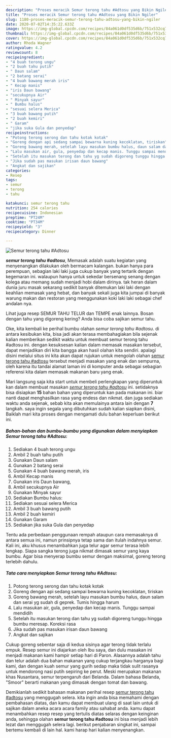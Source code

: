 ```yaml
---
description: "Proses meracik Semur terong tahu #Adtosu yang Bikin Ngiler"
title: "Proses meracik Semur terong tahu #Adtosu yang Bikin Ngiler"
slug: 1180-proses-meracik-semur-terong-tahu-adtosu-yang-bikin-ngiler
date: 2020-07-02T14:35:22.633Z
image: https://img-global.cpcdn.com/recipes/84a061d0df535d6b/751x532cq70/semur-terong-tahu-adtosu-foto-resep-utama.jpg
thumbnail: https://img-global.cpcdn.com/recipes/84a061d0df535d6b/751x532cq70/semur-terong-tahu-adtosu-foto-resep-utama.jpg
cover: https://img-global.cpcdn.com/recipes/84a061d0df535d6b/751x532cq70/semur-terong-tahu-adtosu-foto-resep-utama.jpg
author: Rhoda Wagner
ratingvalue: 4.2
reviewcount: 8
recipeingredient:
- "4 buah terong ungu"
- "2 buah tahu putih"
- " Daun salam"
- "2 batang serai"
- "4 buah bawang merah iris"
- " Kecap manis"
- "iris Daun bawang"
- "secukupnya Air"
- " Minyak sayur"
- " Bumbu halus"
- "sesuai selera Merica"
- "3 buah bawang putih"
- "2 buah kemiri"
- " Garam"
- "jika suka Gula dan penyedap"
recipeinstructions:
- "Potong terong serong dan tahu kotak kotak"
- "Goreng dengan api sedang sampai bewarna kuning kecoklatan, tiriskan"
- "Goreng bawang merah, setelah layu masukan bumbu halus, daun salam dan serai yg sudah di geprek. Tumis hingga harum"
- "Lalu masukan air, gula, penyedap dan kecap manis. Tunggu sampai mendidih"
- "Setelah itu masukan terong dan tahu yg sudah digoreng tunggu hingga bumbu meresap. Koreksi rasa"
- "Jika sudah pas masukan irisan daun bawang"
- "Angkat dan sajikan"
categories:
- Resep
tags:
- semur
- terong
- tahu

katakunci: semur terong tahu 
nutrition: 254 calories
recipecuisine: Indonesian
preptime: "PT24M"
cooktime: "PT34M"
recipeyield: "3"
recipecategory: Dinner

---
```



![Semur terong tahu #Adtosu](https://img-global.cpcdn.com/recipes/84a061d0df535d6b/751x532cq70/semur-terong-tahu-adtosu-foto-resep-utama.jpg)

<b><i>semur terong tahu #adtosu</i></b>, Memasak adalah suatu kegiatan yang menyenangkan dilakukan oleh bermacam kalangan. bukan hanya para perempuan, sebagian laki laki juga cukup banyak yang tertarik dengan kegemaran ini. walaupun hanya untuk sekedar bersenang senang dengan kolega atau memang sudah menjadi hobi dalam dirinya. tak heran dalam dunia juru masak sekarang sedikit banyak ditemukan laki laki dengan keahlian memasak yang hebat, dan banyak sekali juga kita jumpai di banyak warung makan dan restoran yang menggunakan koki laki laki sebagai chef andalan nya.

Lihat juga resep SEMUR TAHU TELUR dan TEMPE enak lainnya. Bosan dengan tahu yang digoreng kering? Anda bisa coba sajikan semur tahu.

Oke, kita kembali ke perihal bumbu olahan <i>semur terong tahu #adtosu</i>. di antara kesibukan kita, bisa jadi akan terasa membahagiakan bila sejenak kalian memberikan sedikit waktu untuk membuat semur terong tahu #adtosu ini. dengan kesuksesan kalian dalam memasak masakan tersebut, dapat menjadikan diri kita bangga akan hasil olahan kita sendiri. apalagi disini melalui situs ini kita akan dapat rujukan untuk mengolah olahan <u>semur terong tahu #adtosu</u> tersebut menjadi masakan yang enak dan sempurna, oleh karena itu tandai alamat laman ini di komputer anda sebagai sebagian referensi kita dalam memasak makanan baru yang enak.


Mari langsung saja kita start untuk membeli perlengkapan yang diperuntuk kan dalam membuat masakan <u><i>semur terong tahu #adtosu</i></u> ini. setidaknya bisa disiapkan <b>15</b> bahan bahan yang diperuntuk kan pada makanan ini. biar nanti dapat menghasilkan rasa yang endess dan nikmat. dan juga sediakan waktu anda sejenak, sebab kita akan memulainya antara lain dengan <b>7</b> langkah. saya ingin segala yang dibutuhkan sudah kalian siapkan disini, Baiklah mari kita proses dengan mengamati dulu bahan keperluan berikut ini.

<!--inarticleads1-->

##### Bahan-bahan dan bumbu-bumbu yang digunakan dalam menyiapkan Semur terong tahu #Adtosu:

1. Sediakan 4 buah terong ungu
1. Ambil 2 buah tahu putih
1. Gunakan  Daun salam
1. Gunakan 2 batang serai
1. Gunakan 4 buah bawang merah, iris
1. Ambil  Kecap manis
1. Gunakan iris Daun bawang,
1. Ambil secukupnya Air
1. Gunakan  Minyak sayur
1. Sediakan  Bumbu halus:
1. Sediakan sesuai selera Merica
1. Ambil 3 buah bawang putih
1. Ambil 2 buah kemiri
1. Gunakan  Garam
1. Sediakan jika suka Gula dan penyedap


Tentu ada perbedaan penggunaan rempah ataupun cara memasaknya di antara semua ini, namun prinsipnya tetap sama dan itulah indahnya semur. Kali ini, aku khusus menambahkan juga telur agar semur terasa lebih lengkap. Siapa sangka terong juga nikmat dimasak semur yang kaya bumbu. Agar bisa menyerap bumbu semur dengan maksimal, goreng terong terlebih dahulu. 

<!--inarticleads2-->

##### Tata cara menyiapkan Semur terong tahu #Adtosu:

1. Potong terong serong dan tahu kotak kotak
1. Goreng dengan api sedang sampai bewarna kuning kecoklatan, tiriskan
1. Goreng bawang merah, setelah layu masukan bumbu halus, daun salam dan serai yg sudah di geprek. Tumis hingga harum
1. Lalu masukan air, gula, penyedap dan kecap manis. Tunggu sampai mendidih
1. Setelah itu masukan terong dan tahu yg sudah digoreng tunggu hingga bumbu meresap. Koreksi rasa
1. Jika sudah pas masukan irisan daun bawang
1. Angkat dan sajikan


Cukup goreng sebentar saja di kedua sisinya agar terong tidak terlalu empuk. Resep semur ini diajarkan oleh Ibu saya, dan dulu masakan ini menjadi makanan kami hampir setiap hari di Paron. Alasannya adalah tahu dan telur adalah dua bahan makanan yang cukup terjangkau harganya bagi kami, dan dengan kuah semur yang gurih sedap maka tidak sulit rasanya untuk mendorong nasi putih sepiring ke perut. Meski merupakan makanan khas Nusantara, semur terpengaruh dari Belanda. Dalam bahasa Belanda, &#34;Smoor&#34; berarti makanan yang dimasak dengan tomat dan bawang. 

Demikianlah sedikit bahasan makanan perihal resep <u>semur terong tahu #adtosu</u> yang menggugah selera. kita ingin anda bisa memahami dengan pembahasan diatas, dan kamu dapat membuat ulang di saat lain untuk di sajikan dalam aneka acara acara family atau sahabat anda. kamu dapat menambahkan resep resep yang tertulis diatas selaras dengan keinginan anda, sehingga olahan <b>semur terong tahu #adtosu</b> ini bisa menjadi lebih lezat dan menggugah selera lagi. berikut penjabaran singkat ini, sampai bertemu kembali di lain hal. kami harap hari kalian menyenangkan.
